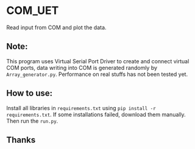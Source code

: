 # COM_UET

Read input from COM and plot the data.

## Note:

This program uses Virtual Serial Port Driver to create and connect virtual COM ports, data writing into COM is generated randomly by `Array_generator.py`. Performance on real stuffs has not been tested yet.

## How to use:

Install all libraries in `requirements.txt` using `pip install -r requirements.txt`. If some installations failed, download them manually.
Then run the `run.py`.

## Thanks

